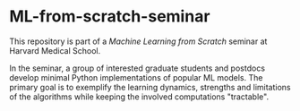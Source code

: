 # ML-from-scratch-seminar
This repository is part of a _Machine Learning from Scratch_ seminar at Harvard Medical School.

In the seminar, a group of interested graduate students and postdocs develop minimal Python implementations of popular ML models. The primary goal is to exemplify the learning dynamics, strengths and limitations of the algorithms while keeping the involved computations "tractable".
